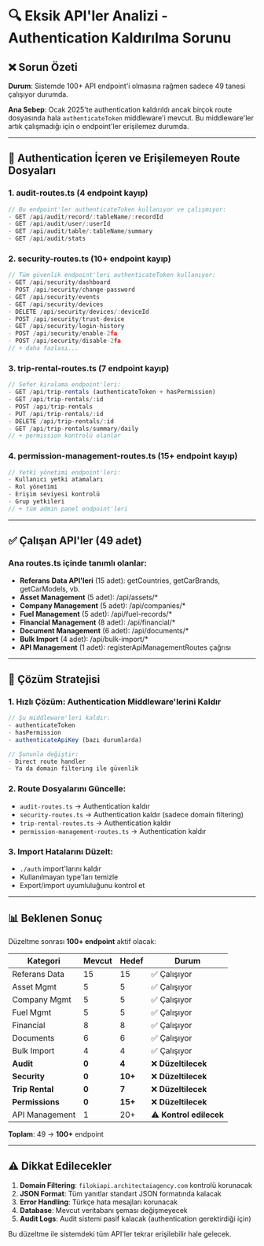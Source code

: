 # 🔍 Eksik API'ler Analizi - Authentication Kaldırılma Sorunu

## ❌ Sorun Özeti

**Durum**: Sistemde 100+ API endpoint'i olmasına rağmen sadece 49 tanesi çalışıyor durumda.

**Ana Sebep**: Ocak 2025'te authentication kaldırıldı ancak birçok route dosyasında hala `authenticateToken` middleware'i mevcut. Bu middleware'ler artık çalışmadığı için o endpoint'ler erişilemez durumda.

---

## 🚫 Authentication İçeren ve Erişilemeyen Route Dosyaları

### 1. **audit-routes.ts** (4 endpoint kayıp)
```typescript
// Bu endpoint'ler authenticateToken kullanıyor ve çalışmıyor:
- GET /api/audit/record/:tableName/:recordId
- GET /api/audit/user/:userId  
- GET /api/audit/table/:tableName/summary
- GET /api/audit/stats
```

### 2. **security-routes.ts** (10+ endpoint kayıp)
```typescript 
// Tüm güvenlik endpoint'leri authenticateToken kullanıyor:
- GET /api/security/dashboard
- POST /api/security/change-password
- GET /api/security/events
- GET /api/security/devices
- DELETE /api/security/devices/:deviceId
- POST /api/security/trust-device
- GET /api/security/login-history
- POST /api/security/enable-2fa
- POST /api/security/disable-2fa
// + daha fazlası...
```

### 3. **trip-rental-routes.ts** (7 endpoint kayıp)
```typescript
// Sefer kiralama endpoint'leri:
- GET /api/trip-rentals (authenticateToken + hasPermission)
- GET /api/trip-rentals/:id
- POST /api/trip-rentals
- PUT /api/trip-rentals/:id  
- DELETE /api/trip-rentals/:id
- GET /api/trip-rentals/summary/daily
// + permission kontrolü olanlar
```

### 4. **permission-management-routes.ts** (15+ endpoint kayıp)
```typescript
// Yetki yönetimi endpoint'leri:
- Kullanıcı yetki atamaları
- Rol yönetimi  
- Erişim seviyesi kontrolü
- Grup yetkileri
// + tüm admin panel endpoint'leri
```

---

## ✅ Çalışan API'ler (49 adet)

### Ana routes.ts içinde tanımlı olanlar:
- **Referans Data API'leri** (15 adet): getCountries, getCarBrands, getCarModels, vb.
- **Asset Management** (5 adet): /api/assets/*
- **Company Management** (5 adet): /api/companies/* 
- **Fuel Management** (5 adet): /api/fuel-records/*
- **Financial Management** (8 adet): /api/financial/*
- **Document Management** (6 adet): /api/documents/*
- **Bulk Import** (4 adet): /api/bulk-import/*
- **API Management** (1 adet): registerApiManagementRoutes çağrısı

---

## 🔧 Çözüm Stratejisi

### 1. **Hızlı Çözüm**: Authentication Middleware'lerini Kaldır
```typescript
// Şu middleware'leri kaldır:
- authenticateToken
- hasPermission
- authenticateApiKey (bazı durumlarda)

// Şununla değiştir:
- Direct route handler
- Ya da domain filtering ile güvenlik
```

### 2. **Route Dosyalarını Güncelle**:
- `audit-routes.ts` → Authentication kaldır
- `security-routes.ts` → Authentication kaldır (sadece domain filtering)
- `trip-rental-routes.ts` → Authentication kaldır  
- `permission-management-routes.ts` → Authentication kaldır

### 3. **Import Hatalarını Düzelt**:
- `./auth` import'larını kaldır
- Kullanılmayan type'ları temizle
- Export/import uyumluluğunu kontrol et

---

## 📊 Beklenen Sonuç

Düzeltme sonrası **100+ endpoint** aktif olacak:

| Kategori | Mevcut | Hedef | Durum |
|----------|--------|-------|-------|
| Referans Data | 15 | 15 | ✅ Çalışıyor |
| Asset Mgmt | 5 | 5 | ✅ Çalışıyor |  
| Company Mgmt | 5 | 5 | ✅ Çalışıyor |
| Fuel Mgmt | 5 | 5 | ✅ Çalışıyor |
| Financial | 8 | 8 | ✅ Çalışıyor |
| Documents | 6 | 6 | ✅ Çalışıyor |
| Bulk Import | 4 | 4 | ✅ Çalışıyor |
| **Audit** | **0** | **4** | ❌ **Düzeltilecek** |
| **Security** | **0** | **10+** | ❌ **Düzeltilecek** |
| **Trip Rental** | **0** | **7** | ❌ **Düzeltilecek** |
| **Permissions** | **0** | **15+** | ❌ **Düzeltilecek** |
| API Management | 1 | 20+ | ⚠️ **Kontrol edilecek** |

**Toplam**: 49 → **100+** endpoint

---

## ⚠️ Dikkat Edilecekler

1. **Domain Filtering**: `filokiapi.architectaiagency.com` kontrolü korunacak
2. **JSON Format**: Tüm yanıtlar standart JSON formatında kalacak  
3. **Error Handling**: Türkçe hata mesajları korunacak
4. **Database**: Mevcut veritabanı şeması değişmeyecek
5. **Audit Logs**: Audit sistemi pasif kalacak (authentication gerektirdiği için)

Bu düzeltme ile sistemdeki tüm API'ler tekrar erişilebilir hale gelecek.